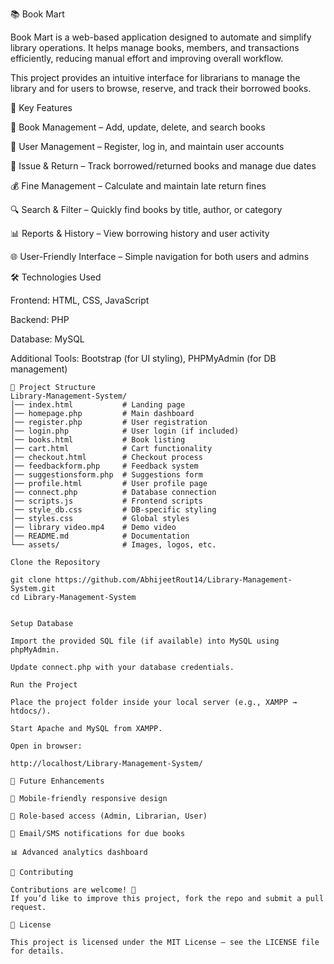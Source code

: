 📚 Book Mart

Book Mart is a web-based application designed to automate and simplify library operations. It helps manage books, members, and transactions efficiently, reducing manual effort and improving overall workflow.

This project provides an intuitive interface for librarians to manage the library and for users to browse, reserve, and track their borrowed books.

🚀 Key Features

📖 Book Management – Add, update, delete, and search books

👥 User Management – Register, log in, and maintain user accounts

🔄 Issue & Return – Track borrowed/returned books and manage due dates

💰 Fine Management – Calculate and maintain late return fines

🔍 Search & Filter – Quickly find books by title, author, or category

📊 Reports & History – View borrowing history and user activity

🌐 User-Friendly Interface – Simple navigation for both users and admins

🛠️ Technologies Used

Frontend: HTML, CSS, JavaScript

Backend: PHP

Database: MySQL

Additional Tools: Bootstrap (for UI styling), PHPMyAdmin (for DB management)

```plaintext
📂 Project Structure
Library-Management-System/
│── index.html           # Landing page 
│── homepage.php         # Main dashboard
│── register.php         # User registration
│── login.php            # User login (if included)
│── books.html           # Book listing
│── cart.html            # Cart functionality
│── checkout.html        # Checkout process
│── feedbackform.php     # Feedback system
│── suggestionsform.php  # Suggestions form
│── profile.html         # User profile page
│── connect.php          # Database connection
│── scripts.js           # Frontend scripts
│── style_db.css         # DB-specific styling
│── styles.css           # Global styles
│── library video.mp4    # Demo video
│── README.md            # Documentation
└── assets/              # Images, logos, etc.

Clone the Repository

git clone https://github.com/AbhijeetRout14/Library-Management-System.git
cd Library-Management-System


Setup Database

Import the provided SQL file (if available) into MySQL using phpMyAdmin.

Update connect.php with your database credentials.

Run the Project

Place the project folder inside your local server (e.g., XAMPP → htdocs/).

Start Apache and MySQL from XAMPP.

Open in browser:

http://localhost/Library-Management-System/

📌 Future Enhancements

📲 Mobile-friendly responsive design

🔑 Role-based access (Admin, Librarian, User)

🔔 Email/SMS notifications for due books

📊 Advanced analytics dashboard

🤝 Contributing

Contributions are welcome! 🎉
If you’d like to improve this project, fork the repo and submit a pull request.

📜 License

This project is licensed under the MIT License – see the LICENSE file for details.
